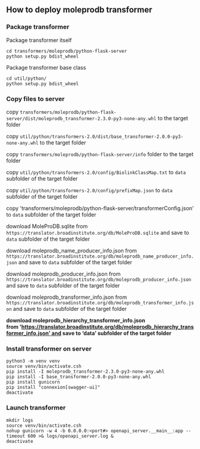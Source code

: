 ## How to deploy moleprodb transformer

### Package transformer

Package transformer itself
```
cd transformers/moleprodb/python-flask-server
python setup.py bdist_wheel
```
Package transformer base class
```
cd util/python/
python setup.py bdist_wheel
```

### Copy files to server

copy `transformers/moleprodb/python-flask-server/dist/moleprodb_transformer-2.3.0-py3-none-any.whl` to the target folder

copy `util/python/transformers-2.0/dist/base_transformer-2.0.0-py3-none-any.whl` to the target folder

copy `transformers/moleprodb/python-flask-server/info` folder to the target folder

copy `util/python/transformers-2.0/config/BiolinkClassMap.txt` to `data` subfolder of the target folder

copy `util/python/transformers-2.0/config/prefixMap.json` to `data` subfolder of the target folder

copy 'transformers/moleprodb/python-flask-server/transformerConfig.json' to `data` subfolder of the target folder

download MoleProDB.sqlite from `https://translator.broadinstitute.org/db/MoleProDB.sqlite` and save to `data` subfolder of the target folder


download moleprodb_name_producer_info.json from `https://translator.broadinstitute.org/db/moleprodb_name_producer_info.json` and save to `data` subfolder of the target folder

download moleprodb_producer_info.json from `https://translator.broadinstitute.org/db/moleprodb_producer_info.json` and save to `data` subfolder of the target folder

download moleprodb_transformer_info.json from `https://translator.broadinstitute.org/db/moleprodb_transformer_info.json` and save to `data` subfolder of the target folder

**download moleprodb_hierarchy_transformer_info.json from 'https://translator.broadinstitute.org/db/moleprodb_hierarchy_transformer_info.json' and save to ‘data’ subfolder of the target folder**

### Install transformer on server

```
python3 -m venv venv
source venv/bin/activate.csh
pip install -I moleprodb_transformer-2.3.0-py3-none-any.whl
pip install -I base_transformer-2.0.0-py3-none-any.whl
pip install gunicorn
pip install "connexion[swagger-ui]"
deactivate
```

### Launch transformer

```
mkdir logs
source venv/bin/activate.csh
nohup gunicorn -w 4 -b 0.0.0.0:<port#> openapi_server.__main__:app --timeout 600 >& logs/openapi_server.log &
deactivate
```
